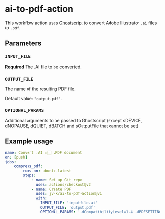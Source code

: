# ai-to-pdf-action

This workflow action uses [Ghostscript](https://www.ghostscript.com/) to convert Adobe Illustrator `.ai` files to `.pdf`.

## Parameters

### `INPUT_FILE`

**Required** The .AI file to be converted.

### `OUTPUT_FILE`

The name of the resulting PDF file.  

Default value: `"output.pdf"`.

### `OPTIONAL_PARAMS`

Additional arguments to be passed to Ghostscript (except sDEVICE, dNOPAUSE, dQUIET, dBATCH and sOutputFile that cannot be set)

## Example usage

```yaml
name: Convert .AI 👉🏻 .PDF document
on: [push]
jobs:
    compress_pdf:
        runs-on: ubuntu-latest
        steps:
            - name: Set up Git repo
              uses: actions/checkout@v2 
            - name: Create PDF
              uses: jv-k/ai-to-pdf-action@v1  
              with:  
                INPUT_FILE: 'inputfile.ai'  
                OUTPUT_FILE: 'output.pdf'  
                OPTIONAL_PARAMS: '-dCompatibilityLevel=1.4 -dPDFSETTINGS=/printer'  
```

